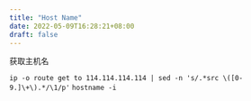 ```yaml
---
title: "Host Name"
date: 2022-05-09T16:28:21+08:00
draft: false
---
```


获取主机名

`ip -o route get to 114.114.114.114 | sed -n 's/.*src \([0-9.]\+\).*/\1/p'`
`hostname -i`
